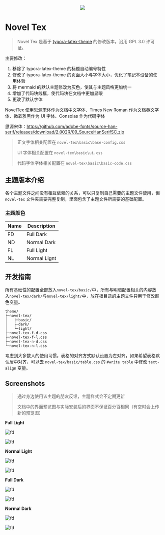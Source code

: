 <div align=center>
    <img src="./.assets/novel-tex-logo.png">
</div>

# Novel Tex

> Novel Tex 是基于 [typora-latex-theme](https://github.com/Keldos-Li/typora-latex-theme) 的修改版本，沿用 GPL 3.0 许可证。

主要修改：

1. 移除了 typora-latex-theme 的标题自动编号特性
2. 修改了 typora-latex-theme 的页面大小与字体大小，优化了笔记本设备的使用体验
3. 将 mermaid 的默认主题修改为灰色，使其与主题风格更加统一
4. 增加了代码块线框，使代码块在文档中更加显眼
5. 更改了默认字体

NovelTex 使用思源宋体作为文档中文字体、Times New Roman 作为文档英文字体、微软雅黑作为 UI 字体、Consolas 作为代码字体

<!-- 思源黑体：https://github.com/adobe-fonts/source-han-sans/releases/download/2.004R/SourceHanSansSC.zip -->

思源宋体：https://github.com/adobe-fonts/source-han-serif/releases/download/2.002R/09_SourceHanSerifSC.zip

> 正文字体相关配置在 `novel-tex\basic\base-config.css`
>
> UI 字体相关配置在 `novel-tex\basic\ui.css`
>
> 代码字体字体相关配置在 `novel-tex\basic\basic-code.css`

## 主题版本介绍

各个主题文件之间没有相互依赖的关系，可以只复制自己需要的主题文件使用，但 `novel-tex` 文件夹需要完整复制，里面包含了主题文件所需要的基础配置。

### 主题颜色

| Name | Description  |
| ---- | ------------ |
| FD   | Full Dark    |
| ND   | Normal Dark  |
| FL   | Full Light   |
| NL   | Normal Lignt |


## 开发指南

所有基础性的配置全部放入`novel-tex/basic/`中，所有与明暗配置相关的内容放入`novel-tex/dark/`与`novel-tex/light/`中，放在根目录的主题文件只用于修改颜色变量。

```shell
theme/
├─novel-tex/
│   ├─basic/
│   ├─dark/
│   └─light/
├─novel-tex-f-d.css
├─novel-tex-f-l.css
├─novel-tex-n-d.css
└─novel-tex-n-l.css
```

考虑到大多数人的使用习惯，表格的对齐方式默认设置为左对齐，如果希望表格默认居中对齐，可以去 `novel-tex/basic/table.css` 的 `#write table` 中修改 `text-align` 变量。

## Screenshots

> 通过身边使用该主题的朋友反馈，主题样式会不定期更新
>
> 文档中的界面预览图与实际安装后的界面不保证百分百相同（有空时会上传新的预览图）


**Full Light**

![fd](./.assets/novel-tex-f-l.png)

![fd](./.assets/novel-tex-f-l-code.png)

**Normal Light**

![fd](./.assets/novel-tex-n-l.png)

![fd](./.assets/novel-tex-n-l-code.png)

**Full Dark**

![fd](./.assets/novel-tex-f-d.png)

![fd](./.assets/novel-tex-f-d-code.png)

**Normal Dark**

![fd](./.assets/novel-tex-n-d.png)

![fd](./.assets/novel-tex-n-d-code.png)
